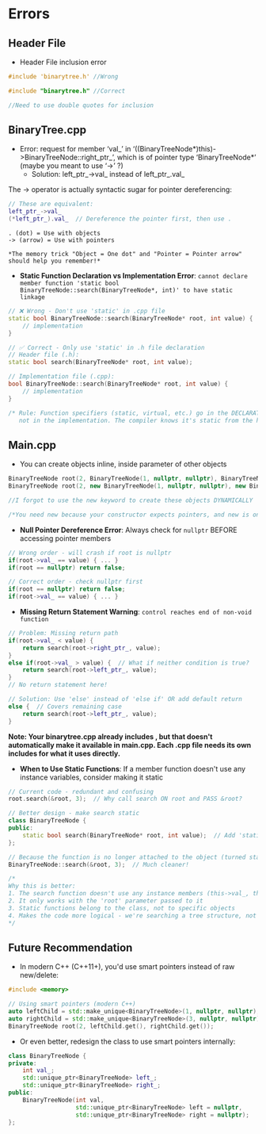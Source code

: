 # Errors

## Header File
- Header File inclusion error
```cpp
#include 'binarytree.h' //Wrong

#include "binarytree.h" //Correct

//Need to use double quotes for inclusion

```

## BinaryTree.cpp
- Error: request for member ‘val_’ in ‘((BinaryTreeNode*)this)->BinaryTreeNode::right_ptr_’, which is of pointer type ‘BinaryTreeNode*’ (maybe you meant to use ‘->’ ?)
    - Solution: left_ptr_->val_ instead of left_ptr_.val_

The -> operator is actually syntactic sugar for pointer dereferencing:
```cpp
// These are equivalent:
left_ptr_->val_
(*left_ptr_).val_  // Dereference the pointer first, then use .
```

```
. (dot) = Use with objects
-> (arrow) = Use with pointers

*The memory trick "Object = One dot" and "Pointer = Pointer arrow" should help you remember!*
```

- **Static Function Declaration vs Implementation Error**: `cannot declare member function 'static bool BinaryTreeNode::search(BinaryTreeNode*, int)' to have static linkage`
```cpp
// ❌ Wrong - Don't use 'static' in .cpp file
static bool BinaryTreeNode::search(BinaryTreeNode* root, int value) {
    // implementation
}

// ✅ Correct - Only use 'static' in .h file declaration
// Header file (.h):
static bool search(BinaryTreeNode* root, int value);

// Implementation file (.cpp):
bool BinaryTreeNode::search(BinaryTreeNode* root, int value) {
    // implementation
}

/* Rule: Function specifiers (static, virtual, etc.) go in the DECLARATION only, 
   not in the implementation. The compiler knows it's static from the header. */
```



## Main.cpp

- You can create objects inline, inside parameter of other objects
```cpp
BinaryTreeNode root(2, BinaryTreeNode(1, nullptr, nullptr), BinaryTreeNode(3, nullptr, nullptr)); //Wrong
BinaryTreeNode root(2, new BinaryTreeNode(1, nullptr, nullptr), new BinaryTreeNode(3, nullptr, nullptr)); //Correct

//I forgot to use the new keyword to create these objects DYNAMICALLY

/*You need new because your constructor expects pointers, and new is one way to get pointers to dynamically created objects. However, for learning purposes, I'd recommend the stack allocation approach (predefining the objects then passing their address) as it's safer and doesn't require manual memory management.*/
```

- **Null Pointer Dereference Error**: Always check for `nullptr` BEFORE accessing pointer members
```cpp
// Wrong order - will crash if root is nullptr
if(root->val_ == value) { ... }
if(root == nullptr) return false;

// Correct order - check nullptr first
if(root == nullptr) return false;
if(root->val_ == value) { ... }
```

- **Missing Return Statement Warning**: `control reaches end of non-void function`
```cpp
// Problem: Missing return path
if(root->val_ < value) {
    return search(root->right_ptr_, value);
}
else if(root->val_ > value) {  // What if neither condition is true?
    return search(root->left_ptr_, value);
}
// No return statement here!

// Solution: Use 'else' instead of 'else if' OR add default return
else {  // Covers remaining case
    return search(root->left_ptr_, value);
}
```

**Note: Your binarytree.cpp already includes <iostream>, but that doesn't automatically make it available in main.cpp. Each .cpp file needs its own includes for what it uses directly.**


- **When to Use Static Functions**: If a member function doesn't use any instance variables, consider making it static
```cpp
// Current code - redundant and confusing
root.search(&root, 3);  // Why call search ON root and PASS &root?

// Better design - make search static
class BinaryTreeNode {
public:
    static bool search(BinaryTreeNode* root, int value);  // Add 'static'
};

// Because the function is no longer attached to the object (turned static), I need to specify where this function is coming from
BinaryTreeNode::search(&root, 3);  // Much cleaner!

/* 
Why this is better:
1. The search function doesn't use any instance members (this->val_, this->left_ptr_, etc.)
2. It only works with the 'root' parameter passed to it
3. Static functions belong to the class, not to specific objects
4. Makes the code more logical - we're searching a tree structure, not asking a specific node to search
*/
```


## Future Recommendation
- In modern C++ (C++11+), you'd use smart pointers instead of raw new/delete:
```cpp
#include <memory>

// Using smart pointers (modern C++)
auto leftChild = std::make_unique<BinaryTreeNode>(1, nullptr, nullptr);
auto rightChild = std::make_unique<BinaryTreeNode>(3, nullptr, nullptr);
BinaryTreeNode root(2, leftChild.get(), rightChild.get());
```

- Or even better, redesign the class to use smart pointers internally:
```cpp
class BinaryTreeNode {
private:
    int val_;
    std::unique_ptr<BinaryTreeNode> left_;
    std::unique_ptr<BinaryTreeNode> right_;
public:
    BinaryTreeNode(int val, 
                   std::unique_ptr<BinaryTreeNode> left = nullptr,
                   std::unique_ptr<BinaryTreeNode> right = nullptr);
};
```

